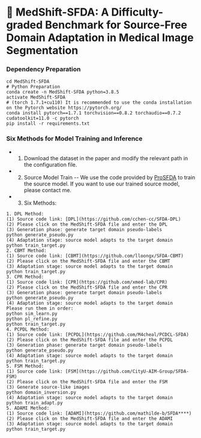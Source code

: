 # :page_facing_up: MedShift-SFDA: A Difficulty-graded Benchmark for Source-Free Domain Adaptation in Medical Image Segmentation

### Dependency Preparation
```shell
cd MedShift-SFDA
# Python Preparation
conda create -n MedShift-SFDA python=3.8.5
activate MedShift-SFDA
# (torch 1.7.1+cu110) It is recommended to use the conda installation on the Pytorch website https://pytorch.org/
conda install pytorch==1.7.1 torchvision==0.8.2 torchaudio==0.7.2 cudatoolkit=11.0 -c pytorch
pip install -r requirements.txt
```
### Six Methods for Model Training and Inference
- 1. Download the dataset in the paper and modify the relevant path in the configuration file.
- 2. Source Model Train
   -- We use the code provided by [ProSFDA](https://github.com/ShishuaiHu/ProSFDA) to train the source model. If you want to use our trained source model, please contact me.
- 3. Six Methods: 
```shell
1. DPL Method:
(1) Source code link: [DPL](https://github.com/cchen-cc/SFDA-DPL)
(2) Please click on the MedShift-SFDA file and enter the DPL
(3) Generation phase: generate target domain pseudo-labels
python generate_pseudo.py
(4) Adaptation stage: source model adapts to the target domain
python train_target.py
2. CBMT Method:
(1) Source code link: [CBMT](https://github.com/lloongx/SFDA-CBMT)
(2) Please click on the MedShift-SFDA file and enter the CBMT
(3) Adaptation stage: source model adapts to the target domain
python train_target.py
3. CPR Method:
(1) Source code link: [CPR](https://github.com/xmed-lab/CPR)
(2) Please click on the MedShift-SFDA file and enter the CPR
(3) Generation phase: generate target domain pseudo-labels
python generate_pseudo.py
(4) Adaptation stage: source model adapts to the target domain
Please run them in order:
python sim_learn.py
python pl_refine.py
python train_target.py
4. PCPDL Method:
(1) Source code link: [PCPDL](https://github.com/M4cheal/PCDCL-SFDA)
(2) Please click on the MedShift-SFDA file and enter the PCPDL
(3) Generation phase: generate target domain pseudo-labels
python generate_pseudo.py
(4) Adaptation stage: source model adapts to the target domain
python train_target.py
5. FSM Method:
(1) Source code link: [FSM](https://github.com/CityU-AIM-Group/SFDA-FSM)
(2) Please click on the MedShift-SFDA file and enter the FSM
(3) Generate source-like images
python domain_inversion.py
(4) Adaptation stage: source model adapts to the target domain
python train_adapt.py 
5. ADAMI Method:
(1) Source code link: [ADAMI](https://github.com/mathilde-b/SFDA****)
(2) Please click on the MedShift-SFDA file and enter the ADAMI
(3) Adaptation stage: source model adapts to the target domain
python train_target.py
